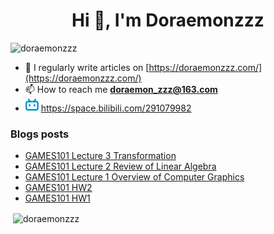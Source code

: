 <!--

### Hi there 👋

**Doraemonzzz/Doraemonzzz** is a ✨ _special_ ✨ repository because its `README.md` (this file) appears on your GitHub profile.

Here are some ideas to get you started:

- 🔭 I’m currently working on ...
- 🌱 I’m currently learning ...
- 👯 I’m looking to collaborate on ...
- 🤔 I’m looking for help with ...
- 💬 Ask me about ...
- 📫 How to reach me: ...
- 😄 Pronouns: ...
- ⚡ Fun fact: ...
-->



<h1 align="center">Hi 👋, I'm Doraemonzzz</h1>
<p align="left"> <img src="https://komarev.com/ghpvc/?username=doraemonzzz&label=Profile%20views&color=0e75b6&style=flat" alt="doraemonzzz" /> </p>

- 📝 I regularly write articles on [https://doraemonzzz.com/](https://doraemonzzz.com/)
- 📫 How to reach me **doraemon_zzz@163.com**
- ![](./bilibili.png) https://space.bilibili.com/291079982

### Blogs posts
<!-- BLOG-POST-LIST:START -->
- [GAMES101 Lecture 3 Transformation](http://www.doraemonzzz.com/2022/09/12/2022-9-12-GAMES101-Lecture-3-Transformation/)
- [GAMES101 Lecture 2 Review of Linear Algebra](http://www.doraemonzzz.com/2022/09/07/2022-9-7-GAMES101-Lecture-2-Review-of-Linear-Algebra/)
- [GAMES101 Lecture 1 Overview of Computer Graphics](http://www.doraemonzzz.com/2022/09/07/2022-9-7-GAMES101-Lecture-1-Overview-of-Computer-Graphics/)
- [GAMES101 HW2](http://www.doraemonzzz.com/2022/09/06/2022-9-6-GAMES101-HW2/)
- [GAMES101 HW1](http://www.doraemonzzz.com/2022/09/06/2022-9-6-GAMES101-HW1/)
<!-- BLOG-POST-LIST:END -->

<p>&nbsp;<img align="center" src="https://github-readme-stats.vercel.app/api?username=doraemonzzz&show_icons=true&locale=en" alt="doraemonzzz" /></p>